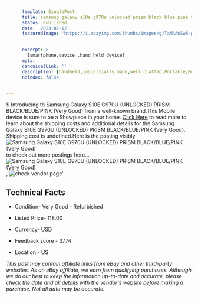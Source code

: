 ```yaml
---
      template: SinglePost
      title: samsung galaxy s10e g970u unlocked prism black blue pink very good 
      status: Published
      date: '2023-02-12'
      featuredImage: 'https://i.ebayimg.com/thumbs/images/g/TaMAAOSw6-pjGQTQ/s-l225.jpg'
       

      excerpt: >-
        [smartphone,device ,hand held device]
      meta:
      canonicalLink: ''
      description: [handheld,industrially made,well crafted,Portable,Mobile,Compact,Convenient,Lightweight,Maneuverable,Man-portable,Miniature,Carriable,Hand-held,Light,Holdable,Transportable,Mobile device,Pocket-sized,On-the-go,Wireless,Cordless,Compact size,Convenient size, smartphone,device ,hand held device]
      noindex: false
      

---
```

$
      Introducing th Samsung Galaxy S10E G970U (UNLOCKED) PRISM BLACK/BLUE/PINK  (Very Good) from a well-known brand.This Mobile device  is sure to be a Showpiece in your home. [Click Here](https://www.ebay.com/itm/403873590637?hash=item5e08bded6d%3Ag%3ATaMAAOSw6-pjGQTQ&mkevt=1&mkcid=1&mkrid=711-53200-19255-0&campid=%253CePNCampaignId%253E&customid=%253CreferenceId%253E&toolid=10049) to read more to learn about the shipping costs and additional details for the Samsung Galaxy S10E G970U (UNLOCKED) PRISM BLACK/BLUE/PINK  (Very Good). Shipping cost is undefined.Here is the posting visibly ![Samsung Galaxy S10E G970U (UNLOCKED) PRISM BLACK/BLUE/PINK  (Very Good)](https://i.ebayimg.com/thumbs/images/g/TaMAAOSw6-pjGQTQ/s-l225.jpg) to check out more postings here... ![Samsung Galaxy S10E G970U (UNLOCKED) PRISM BLACK/BLUE/PINK  (Very Good)](https://i.ebayimg.com/images/g/TaMAAOSw6-pjGQTQ/s-l960.jpg), ![check vendor page](https://origin-galleryplus.ebayimg.com/ws/web/403873590637_2_0_1/225x225.jpg,https://origin-galleryplus.ebayimg.com/ws/web/403873590637_3_0_1/225x225.jpg,https://origin-galleryplus.ebayimg.com/ws/web/403873590637_4_0_1/225x225.jpg,https://origin-galleryplus.ebayimg.com/ws/web/403873590637_5_0_1/225x225.jpg,https://origin-galleryplus.ebayimg.com/ws/web/403873590637_6_0_1/225x225.jpg,https://origin-galleryplus.ebayimg.com/ws/web/403873590637_7_0_1/225x225.jpg)'

      

 ## Technical Facts 



     
      

 - Condition- Very Good - Refurbished 


      

 - Listed Price- 118.00 


      

 - Currency- USD 


      

 - Feedback score - 3774 


      

 - Location - US 


      
      

 *_This post may contain affiliate links from eBay and other third-party websites. As an eBay affiliate, we earn from qualifying purchases. Although we do our best to keep the information up-to-date and accurate, please check the date and all details with the vendor's website before making a purchase. Not all data may be accurate._*




      -
